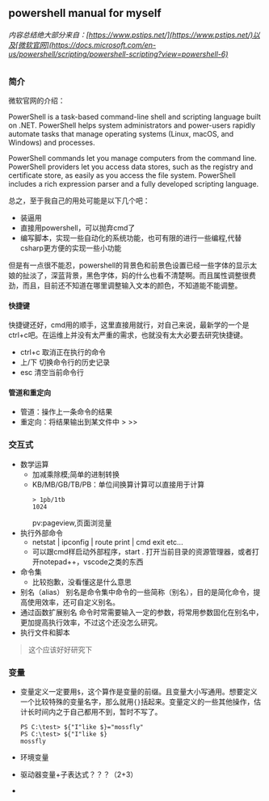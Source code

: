 ## powershell manual for myself
###### 内容总结绝大部分来自：[https://www.pstips.net/](https://www.pstips.net/)以及[微软官网](https://docs.microsoft.com/en-us/powershell/scripting/powershell-scripting?view=powershell-6)
### 简介
微软官网的介绍：

PowerShell is a task-based command-line shell and scripting language built on .NET. PowerShell helps system administrators and power-users rapidly automate tasks that manage operating systems (Linux, macOS, and Windows) and processes.

PowerShell commands let you manage computers from the command line. PowerShell providers let you access data stores, such as the registry and certificate store, as easily as you access the file system. PowerShell includes a rich expression parser and a fully developed scripting language.

总之，至于我自己的用处可能是以下几个吧：
* 装逼用
* 直接用powershell，可以抛弃cmd了
* 编写脚本，实现一些自动化的系统功能，也可有限的进行一些编程,代替csharp更方便的实现一些小功能

但是有一点很不能忍，powershell的背景色和前景色设置已经一些字体的显示太娘的扯淡了，深蓝背景，黑色字体，妈的什么也看不清楚啊。而且属性调整很费劲，而且，目前还不知道在哪里调整输入文本的颜色，不知道能不能调整。

#### 快捷键

快捷键还好，cmd用的顺手，这里直接用就行，对自己来说，最新学的一个是ctrl+c吧。在运维上并没有太严重的需求，也就没有太大必要去研究快捷键。
* ctrl+c 取消正在执行的命令
* 上/下 切换命令行的历史记录
* esc 清空当前命令行

#### 管道和重定向
* 管道：操作上一条命令的结果
* 重定向：将结果输出到某文件中   >    >>

### 交互式
* 数学运算
  * 加减乘除模;简单的进制转换
  * KB/MB/GB/TB/PB：单位间换算计算可以直接用于计算
    ```
    > 1pb/1tb
    1024
    ```
    pv:pageview,页面浏览量
* 执行外部命令
  * netstat   |   ipconfig   |   route print   |   cmd      exit etc...
  * 可以跟cmd样启动外部程序，start . 打开当前目录的资源管理器，或者打开notepad++，vscode之类的东西
* 命令集
  * 比较抱歉，没看懂这是什么意思
* 别名（alias）
  别名是命令集中命令的一些简称（别名），目的是简化命令，提高使用效率，还可自定义别名。
* 通过函数扩展别名
  命令时常需要输入一定的参数，将常用参数固化在别名中，更加提高执行效率，不过这个还没怎么研究。
* 执行文件和脚本
> 这个应该好好研究下

### 变量
* 变量定义一定要用`$`，这个算作是变量的前缀。且变量大小写通用。想要定义一个比较特殊的变量名字，那么就用`{}`括起来。变量定义的一些其他操作，估计长时间内之于自己都用不到，暂时不写了。

    ```
    PS C:\test> ${"I"like $}="mossfly"
    PS C:\test> ${"I"like $}
    mossfly
    ```
* 环境变量
* 驱动器变量+子表达式？？？（2+3）
* 

